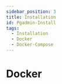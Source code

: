 ```yaml
---
sidebar_position: 3
title: Installation
id: Pgadmin-Install
tags:
  - Installation
  - Docker
  - Docker-Compose
---
```


# Docker
